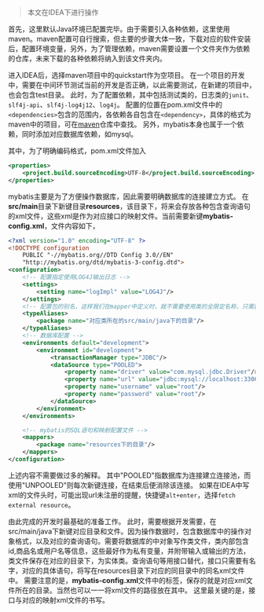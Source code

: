 > 本文在IDEA下进行操作

首先，这里默认Java环境已配置完毕。由于需要引入各种依赖，这里使用maven。maven配置可自行搜索，但主要的步骤大体一致，下载对应的软件安装后，配置环境变量，另外，为了管理依赖，maven需要设置一个文件夹作为依赖的仓库，未来下载的各种依赖将纳入到该文件夹内。

进入IDEA后，选择maven项目中的quickstart作为空项目。
在一个项目的开发中，需要在中间环节测试当前的开发是否正确，以此需要测试，在新建的项目中，也会包含test目录。
此时，为了配置依赖，其中包括测试类的，日志类的`junit`、`slf4j-api`、`slf4j-log4j12`、`log4j`。
配置的位置在pom.xml文件中的`<dependencies>`包含的范围内，各依赖各自包含在`<dependency>`，具体的格式为maven中的项目，可在[maven](https://mvnrepository.com/ "maven")仓库中查找。
另外，mybatis本身也属于一个依赖，同时添加对应数据库依赖，如mysql。

其中，为了明确编码格式，pom.xml文件加入

```XML
<properties>
	<project.build.sourceEncoding>UTF-8</project.build.sourceEncoding>
</properties>
```

mybatis主要是为了方便操作数据库，因此需要明确数据库的连接建立方式。
在**src/main**目录下新键目录**resources**，该目录下，将来会存放各种包含查询语句的xml文件，这些xml是作为对应接口的映射文件。当前需要新键**mybatis-config.xml**，文件内容如下，
```xml
<?xml version="1.0" encoding="UTF-8" ?>
<!DOCTYPE configuration
	PUBLIC "-//mybatis.org//DTD Config 3.0//EN"
	"http://mybatis.org/dtd/mybatis-3-config.dtd">
<configuration>
	<!-- 配置指定使用LOG4J输出日志 -->
	<settings>
		<setting name="logImpl" value="LOG4J"/>
	</settings>
	<!-- 配置包的别名，这样我们在mapper中定义时，就不需要使用类的全限定名称，只需要使用类名即可 -->
	<typeAliases>
		<package name="对应类所在的src/main/java下的目录"/>
	</typeAliases>
	<!-- 数据库配置 -->
	<environments default="development">
		<environment id="development">
			<transactionManager type="JDBC"/>
			<dataSource type="POOLED">
				<property name="driver" value="com.mysql.jdbc.Driver"/>
				<property name="url" value="jdbc:mysql://localhost:3306/mybatis"/>
				<property name="username" value="root"/>
				<property name="password" value="root"/>
			</dataSource>
		</environment>
	</environments>

	<!-- mybatis的SQL语句和映射配置文件 -->
	<mappers>
		<package name="resources下的目录"/>
	</mappers>
</configuration>
```
上述内容不需要做过多的解释。
其中"POOLED"指数据库为连接建立连接池，而使用"UNPOOLED"则每次新键连接，在结束后便消除该连接。
如果在IDEA中写xml的文件头时，可能出现url未注册的提醒，快捷键`alt+enter`，选择`fetch external resource`。

由此完成的开发时最基础的准备工作。
此时，需要根据开发需要，在src/main/java下新键对应目录和文件。因为操作数据时，包含数据库中的操作对象格式，以及对应的查询语句。需要将数据库的中对象写作类文件，类内部包含id,商品名或用户名等信息，这些最好作为私有变量，并附带输入或输出的方法，类文件保存在对应的目录下，为实体类。查询语句等用接口替代，接口只需要有名字，对应的具体语句，将写在resources目录下对应的同目录中的同名xml文件中。
需要注意的是，**mybatis-config.xml**文件中的<mappers>标签，保存的就是对应xml文件所在的目录。当然也可以一一将xml文件的路径放在其中。
这里最关键的是，接口与对应的映射xml文件的书写。